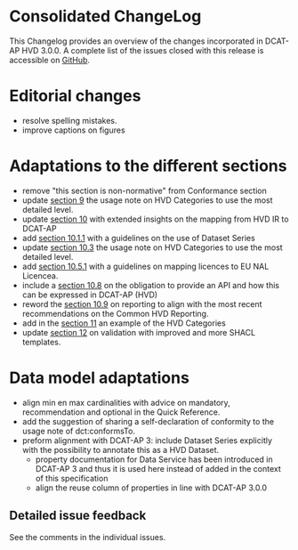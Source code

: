 # **Consolidated ChangeLog**

This Changelog provides an overview of the changes incorporated in DCAT-AP HVD 3.0.0. A complete list of the issues closed with this release is accessible on [GitHub](https://github.com/SEMICeu/DCAT-AP/issues?q=is%3Aissue+is%3Aopen+label%3AHVD).

# **Editorial changes**

- resolve spelling mistakes.
- improve captions on figures

# **Adaptations to the different sections**

- remove "this section is non-normative" from Conformance section
- update [section 9](#controlled-vocs) the usage note on HVD Categories to use the most detailed level.
- update [section 10](#mapping-the-hvd-ir-to-dcat-ap) with extended insights on the mapping from HVD IR to DCAT-AP 
- add [section 10.1.1](#guidelines-datasetseries) with a guidelines on the use of Dataset Series
- update [section 10.3](#c2) the usage note on HVD Categories to use the most detailed level.
- add [section 10.5.1](#assessment-support-for-licences) with a guidelines on mapping licences to EU NAL Licencea. 
- include a [section 10.8](#apis-are-mandatory) on the obligation to provide an API and how this can be expressed in DCAT-AP (HVD)
- reword the [section 10.9](#c8) on reporting to align with the most recent recommendations on the Common HVD Reporting.
- add in the  [section 11](#example) an example of the HVD Categories
- update [section 12](#validation) on validation with improved and more SHACL templates.

# **Data model adaptations**

- align min en max cardinalities with advice on mandatory, recommendation and optional in the Quick Reference.
- add the suggestion of sharing a self-declaration of conformity to the usage note of dct:conformsTo.
- preform alignment with DCAT-AP 3: include Dataset Series explicitly with the possibility to annotate this as a HVD Dataset. 
    - property documentation for Data Service has been introduced in DCAT-AP 3 and thus it is used here instead of added in the context of this specification
    - align the reuse column of properties in line with DCAT-AP 3.0.0


## **Detailed issue feedback**

See the comments in the individual issues.
